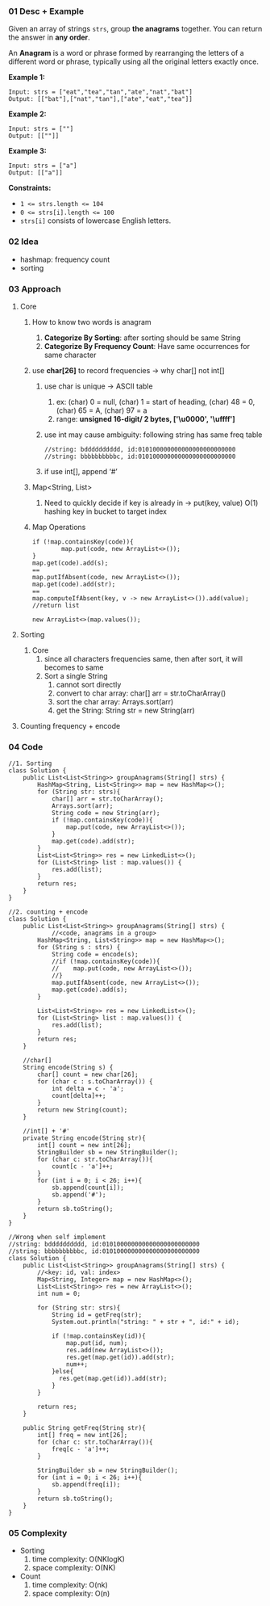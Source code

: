 ### 01 Desc + Example

Given an array of strings `strs`, group **the anagrams** together. You can return the answer in **any order**.

An **Anagram** is a word or phrase formed by rearranging the letters of a different word or phrase, typically using all the original letters exactly once.

**Example 1:**

```
Input: strs = ["eat","tea","tan","ate","nat","bat"]
Output: [["bat"],["nat","tan"],["ate","eat","tea"]]
```

**Example 2:**

```
Input: strs = [""]
Output: [[""]]
```

**Example 3:**

```
Input: strs = ["a"]
Output: [["a"]]
```

**Constraints:**

-   `1 <= strs.length <= 104`
-   `0 <= strs[i].length <= 100`
-   `strs[i]` consists of lowercase English letters.

### 02 Idea

-   hashmap: frequency count
-   sorting

### 03 Approach
1.  Core

    1.  How to know two words is anagram

        1.  **Categorize By Sorting**: after sorting should be same String
        2.  **Categorize By Frequency Count**: Have same occurrences for same character
    2.  use **char[26]** to record frequencies → why char[] not int[]

        1.  use char is unique → ASCII table

            1.  ex: (char) 0 = null, (char) 1 = start of heading, (char) 48 = 0, (char) 65 = A, (char) 97 = a
            2.  range: **unsigned 16-digit/ 2 bytes, ['\u0000', '\uffff']**
        2.  use int may cause ambiguity: following string has same freq table

            ```
            //string: bdddddddddd, id:010100000000000000000000000
            //string: bbbbbbbbbbc, id:010100000000000000000000000
            ```
        3.  if use int[], append ‘#’

    3.  Map<String, List<String>>

        1.  Need to quickly decide if key is already in → put(key, value) O(1) hashing key in bucket to target index
    4.  Map Operations

        ```
        if (!map.containsKey(code)){
        		map.put(code, new ArrayList<>());
        }
        map.get(code).add(s);
        ==
        map.putIfAbsent(code, new ArrayList<>());
        map.get(code).add(str);
        ==
        map.computeIfAbsent(key, v -> new ArrayList<>()).add(value); //return list

        new ArrayList<>(map.values());
        ```

2.  Sorting

    1.  Core
        1.  since all characters frequencies same, then after sort, it will becomes to same
        2.  Sort a single String
            1.  cannot sort directly
            2.  convert to char array: char[] arr = str.toCharArray()
            3.  sort the char array: Arrays.sort(arr)
            4.  get the String: String str = new String(arr)
3.  Counting frequency + encode

### 04 Code

```
//1. Sorting
class Solution {
    public List<List<String>> groupAnagrams(String[] strs) {
        HashMap<String, List<String>> map = new HashMap<>();
        for (String str: strs){
            char[] arr = str.toCharArray();
            Arrays.sort(arr);
            String code = new String(arr);
            if (!map.containsKey(code)){
                map.put(code, new ArrayList<>());
            }
            map.get(code).add(str);
        }
        List<List<String>> res = new LinkedList<>();
        for (List<String> list : map.values()) {
            res.add(list);
        }
        return res;
    }
}

//2. counting + encode
class Solution {
    public List<List<String>> groupAnagrams(String[] strs) {
		    //<code, anagrams in a group>
        HashMap<String, List<String>> map = new HashMap<>();
        for (String s : strs) {
            String code = encode(s);
            //if (!map.containsKey(code)){
            //    map.put(code, new ArrayList<>());
            //}
            map.putIfAbsent(code, new ArrayList<>());
            map.get(code).add(s);
        }

        List<List<String>> res = new LinkedList<>();
        for (List<String> list : map.values()) {
            res.add(list);
        }
        return res;
    }
    
    //char[]
    String encode(String s) {
        char[] count = new char[26];
        for (char c : s.toCharArray()) {
            int delta = c - 'a';
            count[delta]++;
        }
        return new String(count);
    }
    
    //int[] + '#'
    private String encode(String str){
        int[] count = new int[26];
        StringBuilder sb = new StringBuilder();
        for (char c: str.toCharArray()){
            count[c - 'a']++;
        }
        for (int i = 0; i < 26; i++){
            sb.append(count[i]);
            sb.append('#');
        }
        return sb.toString();
    }
}

//Wrong when self implement
//string: bdddddddddd, id:010100000000000000000000000
//string: bbbbbbbbbbc, id:010100000000000000000000000
class Solution {
    public List<List<String>> groupAnagrams(String[] strs) {
        //<key: id, val: index>
        Map<String, Integer> map = new HashMap<>();
        List<List<String>> res = new ArrayList<>();
        int num = 0;

        for (String str: strs){
            String id = getFreq(str);
            System.out.println("string: " + str + ", id:" + id);

            if (!map.containsKey(id)){
                map.put(id, num);
                res.add(new ArrayList<>());
                res.get(map.get(id)).add(str);
                num++;
            }else{
              res.get(map.get(id)).add(str);
            }
        }

        return res;
    }

    public String getFreq(String str){
        int[] freq = new int[26];
        for (char c: str.toCharArray()){
            freq[c - 'a']++;
        }

        StringBuilder sb = new StringBuilder();
        for (int i = 0; i < 26; i++){
            sb.append(freq[i]);
        }
        return sb.toString();
    }
}
```

### 05 Complexity

-   Sorting
    1.  time complexity: O(NKlogK)
    2.  space complexity: O(NK)
-   Count
    1.  time complexity: O(nk)
    2.  space complexity: O(n)
